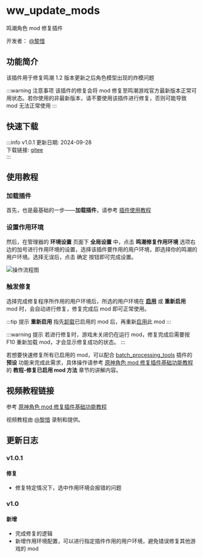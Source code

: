 # ww_update_mods
鸣潮角色 mod 修复插件

开发者： [@黎愔](/contribution)

## 功能简介

该插件用于修复鸣潮 1.2 版本更新之后角色模型出现的炸模问题

:::warning 注意事项
该插件的修复会将 mod 修复至鸣潮游戏官方最新版本正常可用状态。若你使用的非最新版本，请不要使用该插件进行修复，否则可能导致 mod 无法正常使用
:::

## 快速下载

:::info v1.0.1
更新日期:  2024-09-28<br/>
下载链接: [gitee](https://gitee.com/ticca/d3dx-skin-manage/releases/download/plugins/ww_update_mods_v1.0.1.zip) <br/>
:::

## 使用教程

### 加载插件
首先，也是最基础的一步——**加载插件**，请参考 [插件使用教程](/help/tutorial-plugins)

### 设置作用环境
然后，在管理器的 **环境设置** 页面下 **全局设置** 中，点击 **鸣潮修复作用环境** 选项右边的加号进行作用环境的设置，选择该插件要作用的用户环境，即选择你的鸣潮的用户环境。选择无误后，点击 确定 按钮即可完成设置。

![操作流程图](/static/image/9f9d8eb6.png)

### 触发修复
选择完成修复程序所作用的用户环境后，所选的用户环境在 **[启用](/help/tutorial-modules#启用和切换模组)** 或 **重新启用** mod 时，会自动进行修复，修复完成后 mod 即可正常使用。

:::tip 提示
**重新启用** 指先[卸载](/help/tutorial-modules#卸载模组)已启用的 mod 后，再重新[启用](/help/tutorial-modules#启用和切换模组)此 mod
:::

:::warning 提示
若进行修复时，游戏未关闭仍在运行 mod，修复完成后需要按 F10 重新加载 mod，才会显示修复成功的状态。
:::

若想要快速修复所有已启用的 mod，可以配合 [batch_processing_tools](/resources/plugins/batch_processing_tools) 插件的 **预设** 功能来完成此需求，具体操作请参考 [原神角色 mod 修复插件基础功能教程](https://www.bilibili.com/video/BV1vi421R7d2) 的 **教程-修复已启用 mod 方法** 章节的讲解内容。

## 视频教程链接

参考 [原神角色 mod 修复插件基础功能教程](https://www.bilibili.com/video/BV1vi421R7d2) 

视频教程由 [@黎愔](/contribution) 录制和提供。

## 更新日志

### v1.0.1
#### 修复
- 修复特定情况下，选中作用环境会报错的问题

### v1.0
#### 新增
- 完成修复的逻辑
- 新增作用环境配置，可以进行指定插件作用的用户环境，避免错误修复其他游戏的 mod